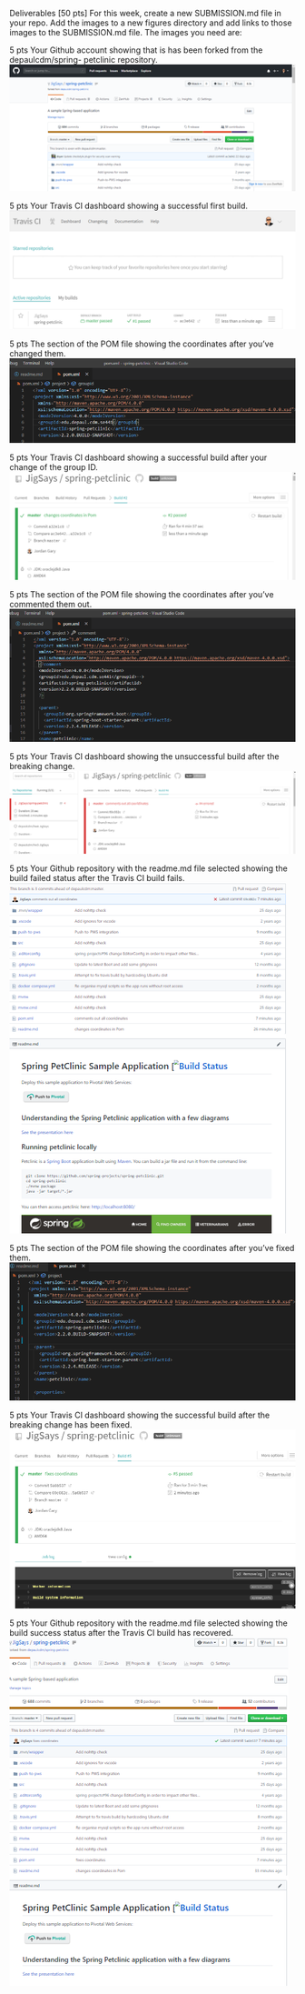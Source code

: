 Deliverables [50 pts]
For this week, create a new SUBMISSION.md file in your repo. Add the images to a new figures directory and add links to those images to the SUBMISSION.md file. The images you need are:

5 pts Your Github account showing that is has been forked from the depaulcdm/spring- petclinic 
repository.
![Screen Capture #1](figures/image1.png)

5 pts  Your Travis CI dashboard showing a successful first build.
![Screen Capture #2](figures/image2.png)

5 pts   The section of the POM file showing the coordinates after you’ve changed them.
![Screen Capture #3](figures/image3.png)

5 pts   Your Travis CI dashboard showing a successful build after your change of the group ID.
![Screen Capture #4](figures/image4.png)

5 pts   The section of the POM file showing the coordinates after you’ve commented them out.
![Screen Capture #5](figures/image5.png)

5 pts   Your Travis CI dashboard showing the unsuccessful build after the breaking change. 
![Screen Capture #6](figures/image6.png)

5 pts   Your Github repository with the readme.md file selected showing the build failed status after the Travis CI build fails.
![Screen Capture #7](figures/image7.png)

5 pts  The section of the POM file showing the coordinates after you’ve fixed them.
![Screen Capture #8](figures/image8.png)

5 pts   Your Travis CI dashboard showing the successful build after the breaking change has been fixed.
![Screen Capture #9](figures/image9.png)

5 pts Your Github repository with the readme.md file selected showing the build success status after the Travis CI build has recovered.
![Screen Capture #10](figures/image10.png)